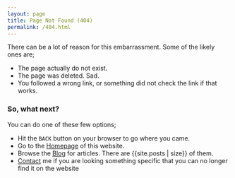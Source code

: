 ```yaml
---
layout: page
title: Page Not Found (404)
permalink: /404.html
---
```


There can be a lot of reason for this embarrassment. Some of the likely ones are;

- The page actually do not exist.
- The page was deleted. Sad.
- You followed a wrong link, or something did not check the link if that works.

### So, what next?

You can do one of these few options;

- Hit the `BACK` button on your browser to go where you came.
- Go to the [Homepage](/) of this website.
- Browse the [Blog](/blog/) for articles. There are {{site.posts | size}} of them.
- [Contact](/contact/) me if you are looking something specific that you can no longer find it on the website